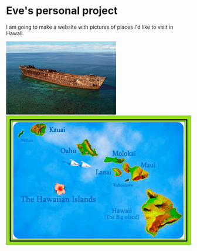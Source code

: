 # Eve's personal project

I am going to make a website with pictures of places I'd like to visit in Hawaii.

<img src="pictures/lanai_shipwreck.jpg" alt="Lanai Shipwreck" class="inline" width="300" height="200"/>

<img src="pictures/islands.jpg" alt = "islands" class = "inline" />
